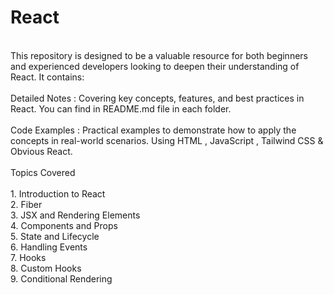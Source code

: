# React
<br>
This repository is designed to be a valuable resource for both beginners and experienced developers looking to deepen their understanding of React. It contains:
<br>
<br>
Detailed Notes : Covering key concepts, features, and best practices in React. You can find in README.md file in each folder.
<br>
<br>
Code Examples : Practical examples to demonstrate how to apply the concepts in real-world scenarios. Using HTML , JavaScript , Tailwind CSS & Obvious React.
<br>
<br>
Topics Covered
<br>
<br>
1. Introduction to React
<br>
2. Fiber
<br>
3. JSX and Rendering Elements
<br>
4. Components and Props
<br>
5. State and Lifecycle
<br>
6. Handling Events
<br>
7. Hooks
<br>
8. Custom Hooks
<br>
9. Conditional Rendering

